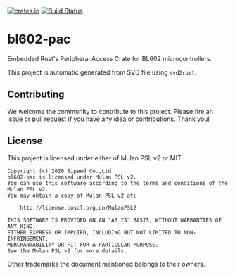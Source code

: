 [![crates.io](https://img.shields.io/crates/d/bl602-pac.svg)](https://crates.io/crates/bl602-pac)
[![Build Status](https://travis-ci.org/riscv-rust/bl602-pac.svg?branch=master)](https://travis-ci.org/riscv-rust/bl602-pac)

# bl602-pac

Embedded Rust's Peripheral Access Crate for BL602 microcontrollers.

This project is automatic generated from SVD file using `svd2rust`. 

## Contributing

We welcome the community to contribute to this project. Please fire an issue or pull request
if you have any idea or contributions. Thank you!

## License

This project is licensed under either of Mulan PSL v2 or MIT.

```text
Copyright (c) 2020 Sipeed Co.,Ltd.
bl602-pac is licensed under Mulan PSL v2.
You can use this software according to the terms and conditions of the Mulan PSL v2.
You may obtain a copy of Mulan PSL v2 at:

    http://license.coscl.org.cn/MulanPSL2

THIS SOFTWARE IS PROVIDED ON AN "AS IS" BASIS, WITHOUT WARRANTIES OF ANY KIND,
EITHER EXPRESS OR IMPLIED, INCLUDING BUT NOT LIMITED TO NON-INFRINGEMENT,
MERCHANTABILITY OR FIT FOR A PARTICULAR PURPOSE.
See the Mulan PSL v2 for more details.
```

Other trademarks the document mentioned belongs to their owners.

